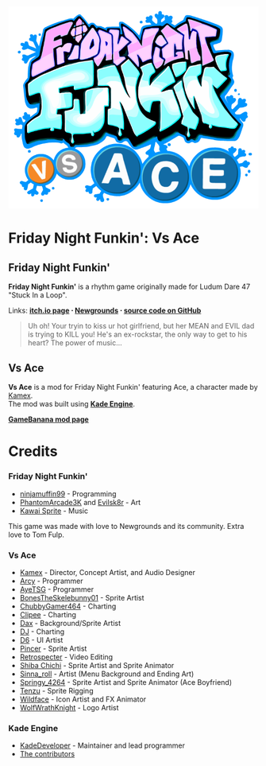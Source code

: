 
![Kade Engine logo](art/Logo.png)

# Friday Night Funkin': Vs Ace
## Friday Night Funkin'
**Friday Night Funkin'** is a rhythm game originally made for Ludum Dare 47 "Stuck In a Loop".

Links: **[itch.io page](https://ninja-muffin24.itch.io/funkin) ⋅ [Newgrounds](https://www.newgrounds.com/portal/view/770371) ⋅ [source code on GitHub](https://github.com/ninjamuffin99/Funkin)**
> Uh oh! Your tryin to kiss ur hot girlfriend, but her MEAN and EVIL dad is trying to KILL you! He's an ex-rockstar, the only way to get to his heart? The power of music... 

## Vs Ace
**Vs Ace** is a mod for Friday Night Funkin' featuring Ace, a character made by [Kamex](https://twitter.com/KamexVGM).  
The mod was built using **[Kade Engine](https://github.com/KadeDev/Kade-Engine)**.

**[GameBanana mod page](https://gamebanana.com/mods/311759)**

# Credits
### Friday Night Funkin'
 - [ninjamuffin99](https://twitter.com/ninja_muffin99) - Programming
 - [PhantomArcade3K](https://twitter.com/phantomarcade3k) and [Evilsk8r](https://twitter.com/evilsk8r) - Art
 - [Kawai Sprite](https://twitter.com/kawaisprite) - Music

This game was made with love to Newgrounds and its community. Extra love to Tom Fulp.

### Vs Ace
- [Kamex](https://twitter.com/KamexVGM) - Director, Concept Artist, and Audio Designer
- [Arcy](https://twitter.com/AwkwardArcy) - Programmer
- [AyeTSG](https://twitter.com/AyeTSG) - Programmer
- [BonesTheSkelebunny01](https://twitter.com/BSkelebunny01) - Sprite Artist
- [ChubbyGamer464](https://twitter.com/ChubbyAlt) - Charting
- [Clipee](https://twitter.com/LilyClipster) - Charting
- [Dax](https://twitter.com/Daxite_) - Background/Sprite Artist
- [DJ](AlchoholicDj) - Charting
- [D6](https://twitter.com/DSiiiiiix) - UI Artist
- [Pincer](https://twitter.com/PincerProd) - Sprite Artist
- [Retrospecter](https://twitter.com/RetroSpecter_) - Video Editing
- [Shiba Chichi](https://twitter.com/lolychichi) - Sprite Artist and Sprite Animator
- [Sinna_roll](https://twitter.com/Sinna_roll) - Artist (Menu Background and Ending Art)
- [Springy_4264](https://twitter.com/Springy_4264) - Sprite Artist and Sprite Animator (Ace Boyfriend)
- [Tenzu](https://twitter.com/Tenzubushi) - Sprite Rigging
- [Wildface](https://twitter.com/wildface1010) - Icon Artist and FX Animator
- [WolfWrathKnight](https://twitter.com/wolfwrathknight) - Logo Artist

### Kade Engine
- [KadeDeveloper](https://twitter.com/KadeDeveloper) - Maintainer and lead programmer
- [The contributors](https://github.com/KadeDev/Kade-Engine/graphs/contributors)